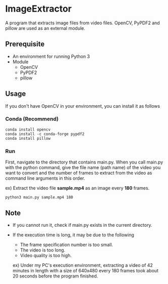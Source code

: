 # ImageExtractor

A program that extracts image files from video files. OpenCV, PyPDF2 and pillow are used as an external module.

## Prerequisite

- An environment for running Python 3
- Module
    - OpenCV
    - PyPDF2
    - pillow

## Usage

If you don't have OpenCV in your environment, you can install it as follows

### Conda (Recommend)

```
conda install opencv
conda install -c conda-forge pypdf2  
conda install pillow
```

### Run
First, navigate to the directory that contains main.py. When you call main.py with the python command, give the file name (path name) of the video you want to convert and the number of frames to extract from the video as command line arguments in this order.


ex) Extract the video file **sample.mp4** as an image every **180**
frames.

```
python3 main.py sample.mp4 180
```

## Note

- If you cannot run it, check if main.py exists in the current directory.
- If the execution time is long, it may be due to the following
    - The frame specification number is too small.
    - The video is too long.
    - Video quality is too high.

  ex) Under my PC's execution environment, extracting a video of 42 minutes in length with a size of 640x480 every 180
  frames took about 20 seconds before the program finished.

